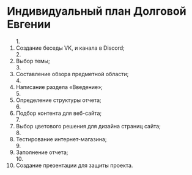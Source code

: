 <h1>Индивидуальный план Долговой Евгении</h1>
<ol>
  1. <li>Создание беседы VK, и канала в Discord;</li>
  2. <li>Выбор темы;</li>
  3. <li>Составление обзора предметной области;</li>
  4. <li>Написание раздела «Введение»;</li>
  5. <li>Определение структуры отчета;</li>
  6. <li>Подбор контента для веб-сайта;</li>
  7. <li>Выбор цветового решения для дизайна страниц сайта;</li>
  8. <li>Тестирование интернет-магазина;</li>
  9. <li>Заполнение отчета;</li>
  10. <li>Создание презентации для защиты проекта.</li>
  </ol>
